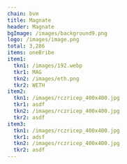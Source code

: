 ```yaml
---
chain: bvm
title: Magnate
header: Magnate
bgImage: /images/background9.png
logo: /images/image.png
total: 3,286
items: oneBribe
item1:
  tkn1: /images/192.webp
  tkr1: MAG
  tkn2: /images/eth.png
  tkr2: WETH
item2:
  tkn1: /images/rczricep_400x400.jpg
  tkr1: asdf
  tkn2: /images/rczricep_400x400.jpg
  tkr2: asdf
item3:
  tkn1: /images/rczricep_400x400.jpg
  tkr1: adsf
  tkn2: /images/rczricep_400x400.jpg
  tkr2: asdf
---
```

